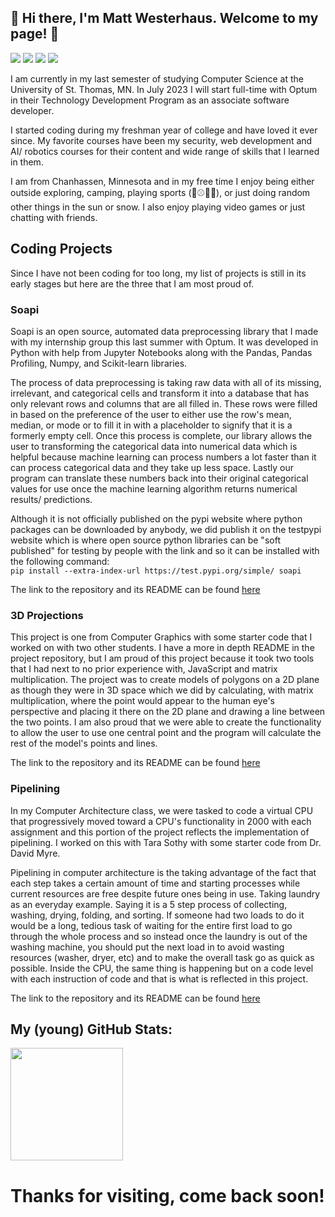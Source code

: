 ## 👋 Hi there, I'm Matt Westerhaus. Welcome to my page! 👋



[<img src="https://img.shields.io/badge/LinkedIn-0077B5?style=for-the-badge&logo=linkedin&logoColor=white"/>](https://www.linkedin.com/in/matt-westerhaus/)
[<img src="https://img.shields.io/badge/website-000000?style=for-the-badge&logo=About.me&logoColor=white"/>](https://matt-westerhaus.github.io/)
![](https://komarev.com/ghpvc/?username=Matt-Westerhaus)
![](https://hit.yhype.me/github/profile?user_id=110567252)

I am currently in my last semester of studying Computer Science at the University of St. Thomas, MN. In July 2023 I will start full-time with Optum in their Technology Development Program as an associate software developer. 

I started coding during my freshman year of college and have loved it ever since. My favorite courses have been my security, web development and AI/ robotics courses for their content and wide range of skills that I learned in them. 

I am from Chanhassen, Minnesota and in my free time I enjoy being either outside exploring, camping, playing sports (🏈⚾🏀🏐), or just doing random other things in the sun or snow. I also enjoy playing video games or just chatting with friends. 

## Coding Projects
Since I have not been coding for too long, my list of projects is still in its early stages but here are the three that I am most proud of.

### Soapi 
Soapi is an open source, automated data preprocessing library that I made with my internship group this last summer with Optum. It was developed in Python with help from Jupyter Notebooks along with the Pandas, Pandas Profiling, Numpy, and Scikit-learn libraries. 

The process of data preprocessing is taking raw data with all of its missing, irrelevant, and categorical cells and transform it into a database that has only relevant rows and columns that are all filled in. These rows were filled in based on the preference of the user to either use the row's mean, median, or mode or to fill it in with a placeholder to signify that it is a formerly empty cell. Once this process is complete, our library allows the user to transforming the categorical data into numerical data which is helpful because machine learning can process numbers a lot faster than it can process categorical data and they take up less space. Lastly our program can translate these numbers back into their original categorical values for use once the machine learning algorithm returns numerical results/ predictions.    

Although it is not officially published on the pypi website where python packages can be downloaded by anybody, we did publish it on the testpypi website which is where open source python libraries can be "soft published" for testing by people with the link and so it can be installed with the following command: <br/>
`pip install --extra-index-url https://test.pypi.org/simple/ soapi`

The link to the repository and its README can be found [here](https://github.com/Soapi-Project/soapi)

###  3D Projections
This project is one from Computer Graphics with some starter code that I worked on with two other students. I have a more in depth README in the project repository, but I am proud of this project because it took two tools that I had next to no prior experience with, JavaScript and matrix multiplication. The project was to create models of polygons on a 2D plane as though they were in 3D space which we did by calculating, with matrix multiplication, where the point would appear to the human eye's perspective and placing it there on the 2D plane and drawing a line between the two points. I am also proud that we were able to create the functionality to allow the user to use one central point and the program will calculate the rest of the model's points and lines.

The link to the repository and its README can be found [here](https://github.com/Matt-Westerhaus/3DProjections)

### Pipelining

In my Computer Architecture class, we were tasked to code a virtual CPU that progressively moved toward a CPU's functionality in 2000 with each assignment and this portion of the project reflects the implementation of pipelining. I worked on this with Tara Sothy with some starter code from Dr. David Myre.   

Pipelining in computer architecture is the taking advantage of the fact that each step takes a certain amount of time and starting processes while current resources are free despite future ones being in use. Taking laundry as an everyday example. Saying it is a 5 step process of collecting, washing, drying, folding, and sorting. If someone had two loads to do it would be a long, tedious task of waiting for the entire first load to go through the whole process and so instead once the laundry is out of the washing machine, you should put the next load in to avoid wasting resources (washer, dryer, etc) and to make the overall task go as quick as possible. Inside the CPU, the same thing is happening but on a code level with each instruction of code and that is what is reflected in this project. 


The link to the repository and its README can be found [here](https://github.com/Matt-Westerhaus/Pipelining-project)


## My (young) GitHub Stats:
<img height="180em" src="https://github-readme-stats.vercel.app/api?username=Matt-Westerhaus&show_icons=true&hide_border=true&&count_private=true&include_all_commits=true" />


# Thanks for visiting, come back soon!

